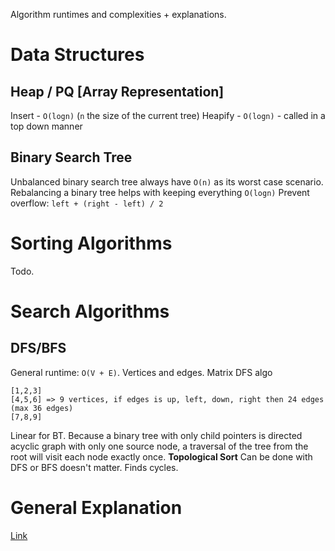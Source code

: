 Algorithm runtimes and complexities + explanations.
# Data Structures
## Heap / PQ [Array Representation]
Insert - `O(logn)` (`n` the size of the current tree)
Heapify - `O(logn)` - called in a top down manner
## Binary Search Tree
Unbalanced binary search tree always have `O(n)` as its worst case scenario.
Rebalancing a binary tree helps with keeping everything `O(logn)`
Prevent overflow: `left + (right - left) / 2`

# Sorting Algorithms
Todo.

# Search Algorithms
## DFS/BFS
General runtime: `O(V + E)`. Vertices and edges. Matrix DFS algo
``` # Concrete example
[1,2,3]
[4,5,6] => 9 vertices, if edges is up, left, down, right then 24 edges (max 36 edges)
[7,8,9]
```
Linear for BT.
Because a binary tree with only child pointers is directed acyclic graph with only one source node, a traversal of the tree from the root will visit each node exactly once.
**Topological Sort**
Can be done with DFS or BFS doesn't matter. Finds cycles.

# General Explanation
[Link](https://algs4.cs.princeton.edu/cheatsheet/)
